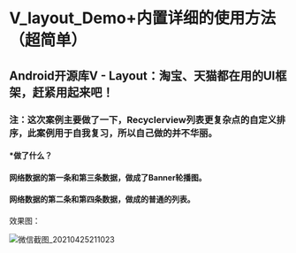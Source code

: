 # V_layout_Demo+内置详细的使用方法（超简单）
## Android开源库V - Layout：淘宝、天猫都在用的UI框架，赶紧用起来吧！

### 注：这次案例主要做了一下，Recyclerview列表更复杂点的自定义排序，此案例用于自我复习，所以自己做的并不华丽。

#### *做了什么？
#### 网络数据的第一条和第三条数据，做成了Banner轮播图。
#### 网络数据的第二条和第四条数据，做成的普通的列表。


效果图：

![微信截图_20210425211023](https://user-images.githubusercontent.com/70384877/115994836-3f31a000-a60b-11eb-97f4-2d77f5352542.png)
